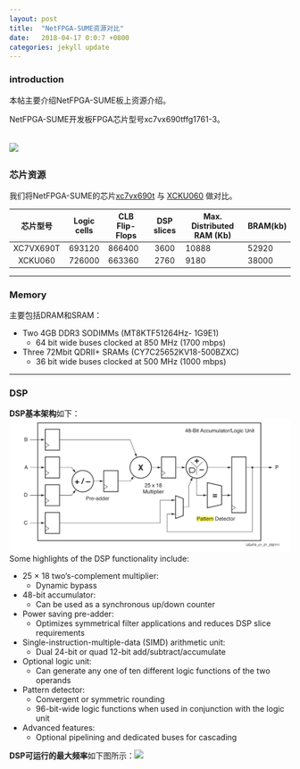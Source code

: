 ```yaml
---
layout: post
title:  "NetFPGA-SUME资源对比"
date:   2018-04-17 0:0:7 +0800
categories: jekyll update
---
```


### introduction
本帖主要介绍NetFPGA-SUME板上资源介绍。

NetFPGA-SUME开发板FPGA芯片型号xc7vx690tffg1761-3。

![][netfpga_sume_pic]
----

### 芯片资源
我们将NetFPGA-SUME的芯片[xc7vx690t][virtex_resource] 与 [XCKU060][ultrascale_resource] 做对比。

|  芯片型号 | Logic cells | CLB Flip-Flops | DSP slices | Max. Distributed RAM (Kb) | BRAM(kb) |
|:---------:|:-----------:|----------------|:----------:|---------------------------|----------|
| XC7VX690T |    693120   | 866400         |    3600    | 10888                     | 52920    |
|  XCKU060  |    726000   | 663360         |    2760    | 9180                      | 38000    |

----

### Memory
主要包括DRAM和SRAM：
* Two 4GB DDR3 SODIMMs (MT8KTF51264Hz- 1G9E1)
  * 64 bit wide buses clocked at 850 MHz (1700 mbps)
* Three 72Mbit QDRII+ SRAMs (CY7C25652KV18-500BZXC)
  * 36 bit wide buses clocked at 500 MHz (1000 mbps)

----

### DSP
**DSP基本架构**如下：![DSP架构][dsp_arch]
Some highlights of the DSP functionality include: 
* 25 × 18 two’s-complement multiplier:
  * Dynamic bypass 
* 48-bit accumulator:
  * Can be used as a synchronous up/down counter 
* Power saving pre-adder:
  * Optimizes symmetrical filter applications and reduces DSP slice requirements
* Single-instruction-multiple-data (SIMD) arithmetic unit: 
  * Dual 24-bit or quad 12-bit add/subtract/accumulate
* Optional logic unit:
  * Can generate any one of ten different logic functions of the two operands
* Pattern detector:
  * Convergent or symmetric rounding
  * 96-bit-wide logic functions when used in conjunction with the logic unit
* Advanced features:
  * Optional pipelining and dedicated buses for cascading

**DSP可运行的最大频率**如下图所示：![][dsp_max_frequency]

[bram_max_frequency]: /assets/img/2018-04-18/bram_max_frequency.png
[dsp_max_frequency]: /assets/img/2018-04-18/dsp_max_frequency.png
[dsp_arch]: /assets/img/2018-04-18/dsp_arch.png
[netfpga_sume_pic]: /assets/img/netfpga_sume.png
[virtex_resource]: https://www.xilinx.com/support/documentation/selection-guides/7-series-product-selection-guide.pdf#V7
[ultrascale_resource]: https://www.xilinx.com/support/documentation/selection-guides/ultrascale-fpga-product-selection-guide.pdf#KU
[fig-netfpga_sume]: /assets/img/netfpga_sume.png
